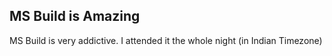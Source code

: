 ## MS Build is Amazing

MS Build is very addictive. I attended it the whole night (in Indian Timezone)
